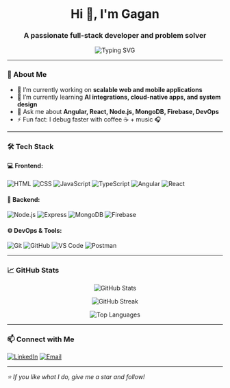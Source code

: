 <h1 align="center">Hi 👋, I'm Gagan</h1>
<h3 align="center">A passionate full-stack developer and problem solver</h3>

<p align="center">
  <img src="https://readme-typing-svg.demolab.com?font=Fira+Code&pause=1000&center=true&width=435&lines=Full+Stack+Developer;Open+Source+Enthusiast;Always+learning+something+new" alt="Typing SVG" />
</p>

---

### 🚀 About Me
- 🔭 I’m currently working on **scalable web and mobile applications**
- 🌱 I’m currently learning **AI integrations, cloud-native apps, and system design**
- 💬 Ask me about **Angular, React, Node.js, MongoDB, Firebase, DevOps**
- ⚡ Fun fact: I debug faster with coffee ☕ + music 🎧

---

### 🛠️ Tech Stack

#### 💻 Frontend:
![HTML](https://img.shields.io/badge/-HTML5-E34F26?logo=html5&logoColor=white)
![CSS](https://img.shields.io/badge/-CSS3-1572B6?logo=css3)
![JavaScript](https://img.shields.io/badge/-JavaScript-F7DF1E?logo=javascript&logoColor=black)
![TypeScript](https://img.shields.io/badge/-TypeScript-3178C6?logo=typescript)
![Angular](https://img.shields.io/badge/-Angular-DD0031?logo=angular&logoColor=white)
![React](https://img.shields.io/badge/-React-61DAFB?logo=react&logoColor=black)

#### 🧠 Backend:
![Node.js](https://img.shields.io/badge/-Node.js-339933?logo=node.js&logoColor=white)
![Express](https://img.shields.io/badge/-Express.js-000000?logo=express)
![MongoDB](https://img.shields.io/badge/-MongoDB-47A248?logo=mongodb&logoColor=white)
![Firebase](https://img.shields.io/badge/-Firebase-FFCA28?logo=firebase)

#### ⚙️ DevOps & Tools:
![Git](https://img.shields.io/badge/-Git-F05032?logo=git&logoColor=white)
![GitHub](https://img.shields.io/badge/-GitHub-181717?logo=github)
![VS Code](https://img.shields.io/badge/-VSCode-007ACC?logo=visual-studio-code)
![Postman](https://img.shields.io/badge/-Postman-FF6C37?logo=postman)

---

### 📈 GitHub Stats

<p align="center">
  <img src="https://github-readme-stats.vercel.app/api?username=hyper-gagan&show_icons=true&theme=radical" alt="GitHub Stats" />
</p>

<p align="center">
  <img src="https://streak-stats.demolab.com/?user=hyper-gagan&theme=radical" alt="GitHub Streak" />
</p>

<p align="center">
  <img src="https://github-readme-stats.vercel.app/api/top-langs/?username=hyper-gagan&layout=compact&theme=radical" alt="Top Languages" />
</p>

---

### 📫 Connect with Me

[![LinkedIn](https://img.shields.io/badge/-LinkedIn-blue?logo=linkedin&logoColor=white)](https://www.linkedin.com/in/hyper-gagan/)
[![Email](https://img.shields.io/badge/-Email-D14836?logo=gmail&logoColor=white)](mailto:your-email@example.com)

---

_⭐️ If you like what I do, give me a star and follow!_

